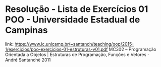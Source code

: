 # Resolução - Lista de Exercícios 01 POO - Universidade Estadual de Campinas

link: https://www.ic.unicamp.br/~santanch/teaching/oop/2015-1/exercicios/poo-exercicios-01-estruturas-v01.pdf
MC302 – Programação Orientada a Objetos | Estruturas de Programação, Funções e Vetores - André Santanchè 2011

